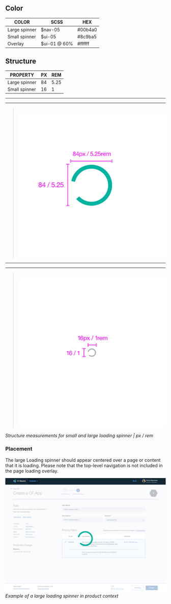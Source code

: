 ## Color

| COLOR              | SCSS          | HEX      |
|--------------------|---------------|----------|
| Large spinner      | $nav-05       | #00b4a0  |
| Small spinner      | $ui-05        | #8c9ba5  |
| Overlay            | $ui-01 @ 60%  | #ffffff  |

## Structure

| PROPERTY             | PX | REM  |
|----------------------|----|------|
| Large spinner        | 84 | 5.25 |
| Small spinner        | 16 | 1    |

---
***
> 
![Large spinner structure measurements](images/loading-style-1.png)

---
***
> 
![Small spinner structure measurements](images/loading-style-2.png)

_Structure measurements for small and large loading spinner | px / rem_

### Placement

The large Loading spinner should appear centered over a page or content that it is loading. Please note that the top-level navigation is not included in the page loading overlay.

![Large spinner in context example](images/loading-style-4.png)
_Example of a large loading spinner in product context_
